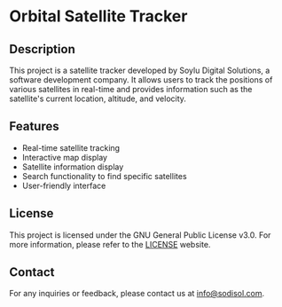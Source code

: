 # Orbital Satellite Tracker

## Description

This project is a satellite tracker developed by Soylu Digital Solutions, a software development company. It allows users to track the positions of various satellites in real-time and provides information such as the satellite's current location, altitude, and velocity.

## Features

- Real-time satellite tracking
- Interactive map display
- Satellite information display
- Search functionality to find specific satellites
- User-friendly interface

## License

This project is licensed under the GNU General Public License v3.0. For more information, please refer to the [LICENSE](https://www.gnu.org/licenses/gpl-3.0.en.html) website.

## Contact

For any inquiries or feedback, please contact us at [info@sodisol.com](mailto:info@sodisol.com).
